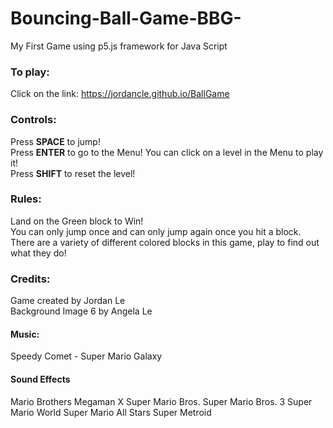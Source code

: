 # Bouncing-Ball-Game-BBG-
My First Game using p5.js framework for Java Script

### To play:
Click on the link: https://jordancle.github.io/BallGame

### Controls:
Press **SPACE** to jump!<br />
Press **ENTER** to go to the Menu! You can click on a level in the Menu to play it!<br />
Press **SHIFT** to reset the level!<br />

### Rules:
Land on the Green block to Win!<br />
You can only jump once and can only jump again once you hit a block.<br />
There are a variety of different colored blocks in this game, play to find out what they do!

### Credits:
Game created by Jordan Le<br />
Background Image 6 by Angela Le<br />

#### Music:
Speedy Comet - Super Mario Galaxy

#### Sound Effects
Mario Brothers
Megaman X
Super Mario Bros.
Super Mario Bros. 3
Super Mario World
Super Mario All Stars
Super Metroid
